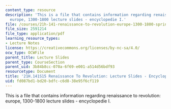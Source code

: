 ```yaml
---
content_type: resource
description: 'This is a file that contains information regarding renaissance to revolution:
  europe, 1300-1800 lecture slides - encyclopedie I.'
file: /courses/21h-141-renaissance-to-revolution-europe-1300-1800-spring-2015/fd087bd1bd20bdfcc6d838e95f6cf119_MIT21H_141S15_Encycloped1.pdf
file_size: 2591214
file_type: application/pdf
learning_resource_types:
- Lecture Notes
license: https://creativecommons.org/licenses/by-nc-sa/4.0/
ocw_type: OCWFile
parent_title: Lecture Slides
parent_type: CourseSection
parent_uid: 3b84b8cc-070a-6f69-e001-a514d56bdf93
resourcetype: Document
title: '21H.141S15 Renaissance To Revolution: Lecture Slides - Encyclopedie I'
uid: fd087bd1-bd20-bdfc-c6d8-38e95f6cf119
---
```

This is a file that contains information regarding renaissance to revolution: europe, 1300-1800 lecture slides - encyclopedie I.